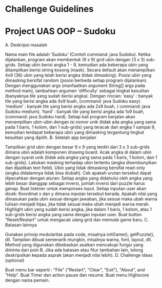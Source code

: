 # Challenge Guidelines

# Project UAS OOP – Sudoku

A. Deskripsi masalah

Nama main file adalah ‘Sudoku’ (Contoh command: java Sudoku).
Ketika dijalankan, program akan membentuk (9 x 9) grid ubin dengan (3 x 3) sub-grids.
Setiap ubin berisi angka 1 - 9, kemudian ada beberapa ubin yang ditampilkan berisi string kosong (mask).
Secara default akan menampilkan 4x9 (36) ubin yang telah berisi angka (tidak dimasking).
Posisi ubin yang dimasking bersifat random (posisi berbeda setiap program dijalankan).
Dengan menggunakan args (manfaatkan argument String[] args pada method main), tambahkan argumen 'difficulty' sebagai tingkat kesulitan (banyaknya tile yang sudah berisi angka). Dengan rincian:
‘easy’ : banyak tile yang berisi angka ada 4x9 buah, (command: java Sudoku easy).
‘medium’ : banyak tile yang berisi angka ada 2x9 buah, ( command: java Sudoku medium).
‘hard’ : banyak tile yang berisi angka ada 1x9 buah, (command: java Sudoku hard).
Setiap kali program berjalan akan menampilkan ubin-ubin dengan isi nomor unik (tidak ada angka yang sama pada 1 baris, 1 kolom, dan 1 sub-grids) yang teracak dari angka 1 sampai 9, kemudian terdapat beberapa ubin yang dimasking tergantung tingkat kesulitan yang dipilih.
B. Setelah app berjalan

Tampilkan grid ubin dengan besar 9 x 9 yang terdiri dari 3 x 3 sub-grids dimana ubin adalah komponen drawing board.
Acak angka di dalam ubin dengan syarat unik (tidak ada angka yang sama pada 1 baris, 1 kolom, dan 1 sub-grids).
Lakukan masking terhadap ubin tertentu (angka disembunyikan dan dijadikan text field).
Ubin yang tidak dimasking bersifat read-only (angka didalamnya tidak bisa diubah).
Cek apakah urutan tersebut dapat dipecahkan dengan aturan: Setiap angka yang didahului oleh angka yang lebih besar dianggap sebagai inversi, jumlah inversi dari puzzle harus genap.
Buat listener untuk memproses input. Setiap inputan user akan dicek:
Koordinat x dan y dimana inputan tersebut berada.
Apakah nilai yang dimasukan pada ubin sesuai dengan jawaban, jika sesuai maka ubah warna tulisan menjadi hijau, jika tidak sesuai maka ubah menjadi warna merah.
Highlight ubin yang sudah berisi angka, jika dalam 1 baris, 1 kolom, atau 1 sub-grids berisi angka yang sama dengan inputan user.
Buat button “Reset/Restart” untuk mengacak ulang grid dan memulai game baru.
C. Batasan lainnya

Gunakan prinsip modularitas pada code, misalnya initGame(), getPuzzle(), dll.
Tampilan dibuat semenarik mungkin, misalnya warna, font, layout, dll.
Method yang digunakan dibebaskan asalkan mencakupi fungsi yang diminta dari poin B.
Jika ada batasan atau fitur tambahan lain, tolong deskripsikan kepada asprak (akan menjadi nilai lebih).
D. Challenge ideas (optional)

Buat menu bar seperti : "File" ("Restart", "Clear", "Exit"), "About", and "Help".
Buat Timer dan action pause dan resume.
Buat menu Highscore dengan nama pemain.
